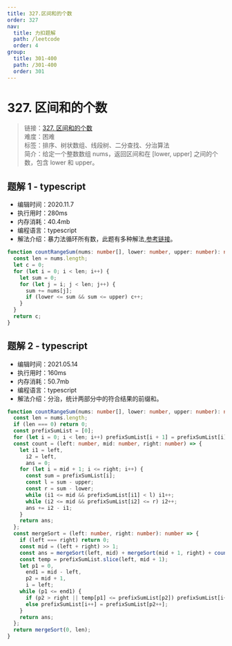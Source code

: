```yaml
---
title: 327.区间和的个数
order: 327
nav:
  title: 力扣题解
  path: /leetcode
  order: 4
group:
  title: 301-400
  path: /301-400
  order: 301
---
```


# 327. 区间和的个数

> 链接：[327. 区间和的个数](https://leetcode-cn.com/problems/count-of-range-sum/)  
> 难度：困难  
> 标签：排序、树状数组、线段树、二分查找、分治算法  
> 简介：给定一个整数数组 nums，返回区间和在 [lower, upper] 之间的个数，包含 lower 和 upper。

## 题解 1 - typescript

- 编辑时间：2020.11.7
- 执行用时：280ms
- 内存消耗：40.4mb
- 编程语言：typescript
- 解法介绍：暴力法循环所有数，此题有多种解法,[参考链接](https://leetcode-cn.com/problems/count-of-range-sum/solution/qu-jian-he-de-ge-shu-by-leetcode-solution/)。

```typescript
function countRangeSum(nums: number[], lower: number, upper: number): number {
  const len = nums.length;
  let c = 0;
  for (let i = 0; i < len; i++) {
    let sum = 0;
    for (let j = i; j < len; j++) {
      sum += nums[j];
      if (lower <= sum && sum <= upper) c++;
    }
  }
  return c;
}
```

## 题解 2 - typescript

- 编辑时间：2021.05.14
- 执行用时：160ms
- 内存消耗：50.7mb
- 编程语言：typescript
- 解法介绍：分治，统计两部分中的符合结果的前缀和。

```typescript
function countRangeSum(nums: number[], lower: number, upper: number): number {
  const len = nums.length;
  if (len === 0) return 0;
  const prefixSumList = [0];
  for (let i = 0; i < len; i++) prefixSumList[i + 1] = prefixSumList[i] + nums[i];
  const count = (left: number, mid: number, right: number) => {
    let i1 = left,
      i2 = left,
      ans = 0;
    for (let i = mid + 1; i <= right; i++) {
      const sum = prefixSumList[i];
      const l = sum - upper;
      const r = sum - lower;
      while (i1 <= mid && prefixSumList[i1] < l) i1++;
      while (i2 <= mid && prefixSumList[i2] <= r) i2++;
      ans += i2 - i1;
    }
    return ans;
  };
  const mergeSort = (left: number, right: number): number => {
    if (left === right) return 0;
    const mid = (left + right) >> 1;
    const ans = mergeSort(left, mid) + mergeSort(mid + 1, right) + count(left, mid, right);
    const temp = prefixSumList.slice(left, mid + 1);
    let p1 = 0,
      end1 = mid - left,
      p2 = mid + 1,
      i = left;
    while (p1 <= end1) {
      if (p2 > right || temp[p1] <= prefixSumList[p2]) prefixSumList[i++] = temp[p1++];
      else prefixSumList[i++] = prefixSumList[p2++];
    }
    return ans;
  };
  return mergeSort(0, len);
}
```
